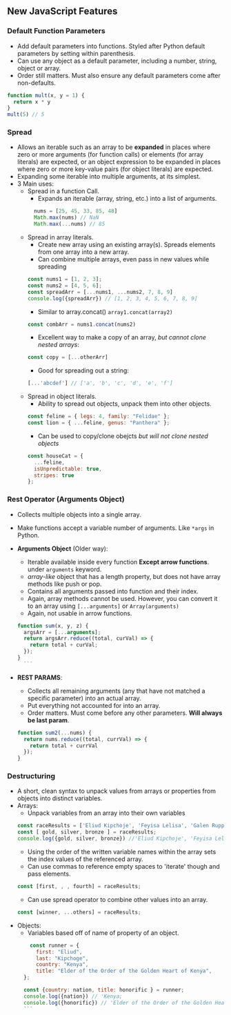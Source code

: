 ## New JavaScript Features

### Default Function Parameters
* Add default parameters into functions. Styled after Python default parameters by setting within parenthesis.
* Can use any object as a default parameter, including a number, string, object or array.
* Order still matters. Must also ensure any default parameters come after non-defaults.
```javascript
function mult(x, y = 1) {
  return x * y
}
mult(5) // 5
```
### Spread 
* Allows an iterable such as an array to be **expanded** in places where zero or more arguments (for function calls) or elements (for array literals) are expected, or an object expression to be expanded in places where zero or more key-value pairs (for object literals) are expected.
* Expanding some iterable into multiple arguments, at its simplest. 
* 3 Main uses:
    * Spread in a function Call.
        * Expands an iterable (array, string, etc.) into a list of arguments.
        ```javascript
          nums = [25, 45, 33, 85, 48]
          Math.max(nums) // NaN
          Math.max(...nums) // 85
        ```
    * Spread in array literals.
        * Create new array using an existing array(s). Spreads elements from one array into a new array.
        * Can combine multiple arrays, even pass in new values while spreading
        ```javascript
        const nums1 = [1, 2, 3];
        const nums2 = [4, 5, 6];
        const spreadArr = [...nums1, ...nums2, 7, 8, 9]
        console.log({spreadArr}) // [1, 2, 3, 4, 5, 6, 7, 8, 9]
        ```
        * Similar to array.concat() `array1.concat(array2)`
        ```javascript
        const combArr = nums1.concat(nums2)
        ```
        * Excellent way to make a copy of an array, *but cannot clone nested arrays*:
        ```javascript
        const copy = [...otherArr]
        ```
        * Good for spreading out a string: 
        ```javascript
        [...'abcdef'] // ['a', 'b', 'c', 'd', 'e', 'f']
        ```
    * Spread in object literals.
        * Ability to spread out objects, unpack them into other objects.
        ```javascript
        const feline = { legs: 4, family: "Felidae" };
        const lion = { ...feline, genus: "Panthera" };
        ```
        * Can be used to copy/clone obejcts *but will not clone nested objects*
        ```javascript
        const houseCat = {
          ...feline,
          isUnpredictable: true,
          stripes: true
        };
        ```

### Rest Operator (Arguments Object)
* Collects multiple objects into a single array.
* Make functions accept a variable number of arguments. Like `*args` in Python.

* **Arguments Object** (Older way):
    * Iterable available inside every function **Except arrow functions**. under `arguments` keyword.
    * *array-like* object that has a length property, but does not have array methods like push or pop. 
    * Contains all arguments passed into function and their index.
    * Again, array methods cannot be used. However, you can convert it to an array using `[...arguments]` or `Array(arguments)`
    * Again, not usable in arrow functions.
    ```javascript
    function sum(x, y, z) {
      argsArr = [...arguments];
      return argsArr.reduce((total, curVal) => {
        return total + curVal;
      });
    }
      ```

* **REST PARAMS**:
    * Collects all remaining arguments (any that have not matched a specific parameter) into an actual array.
    * Put everything not accounted for into an array. 
    * Order matters. Must come before any other parameters. **Will always be last param**.
    ```javascript
    function sum2(...nums) {
      return nums.reduce((total, currVal) => {
        return total + currVal
      });
    }
    ```

### Destructuring
* A short, clean syntax to unpack values from arrays or properties from objects into distinct variables.
* Arrays:
    * Unpack variables from an array into their own variables
    ```javascript
    const raceResults = ['Eliud Kipchoje', 'Feyisa Lelisa', 'Galen Rupp'];
    const [ gold, silver, bronze ] = raceResults;
    console.log({gold, silver, bronze}) //'Eliud Kipchoje', 'Feyisa Lelisa', 'Galen Rupp'
    ```
    * Using the order of the written variable names within the array sets the index values of the referenced array.
    * Can use commas to reference empty spaces to 'iterate' though and pass elements.
    ```javascript
    const [first, , , fourth] = raceResults;
    ```
    * Can use spread operator to combine other values into an array.
    ```javascript
    const [winner, ...others] = raceResults;
    ```
* Objects:
    * Variables based off of name of property of an object.
    ```javascript
        const runner = {
          first: "Eliud",
          last: "Kipchoge",
          country: "Kenya",
          title: "Elder of the Order of the Golden Heart of Kenya",
      };

      const {country: nation, title: honorific } = runner;
      console.log({nation}) // 'Kenya;
      console.log({honorific}) // 'Elder of the Order of the Golden Heart of Kenya'
      ```
